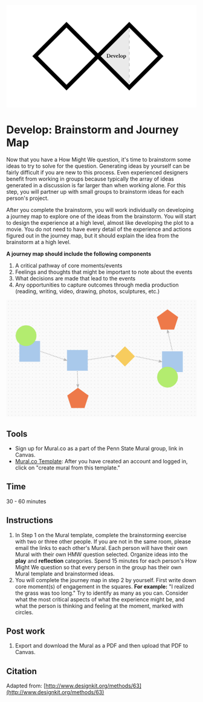 ![Double Diamond Discover Phase graphic](/assets/dd-process-develop-1200px@2x.png)

# Develop: Brainstorm and Journey Map

Now that you have a How Might We question, it's time to brainstorm some ideas to try to solve for the question. Generating ideas by yourself can be fairly difficult if you are new to this process. Even experienced designers benefit from working in groups because typically the array of ideas generated in a discussion is far larger than when working alone. For this step, you will partner up with small groups to brainstorm ideas for each person's project. 

After you complete the brainstorm, you will work individually on developing a journey map to explore one of the ideas from the brainstorm. You will start to design the experience at a high level, almost like developing the plot to a movie. You do not need to have every detail of the experience and actions figured out in the journey map, but it should explain the idea from the brainstorm at a high level.

**A journey map should include the following components**

1. A critical pathway of core moments/events
2. Feelings and thoughts that might be important to note about the events
3. What decisions are made that lead to the events
4. Any opportunities to capture outcomes through media production (reading, writing, video, drawing, photos, sculptures, etc.)

![Photo of journey map for mowing a lawn](/assets/journey-map-mural.png)

## Tools

* Sign up for Mural.co as a part of the Penn State Mural group, link in Canvas.
* [Mural.co Template](https://app.mural.co/template/736d06ed-85a3-4b89-beec-37f70bb1698b/4c4d9d63-6220-47ce-a689-e3b1d791fe32): After you have created an account and logged in, click on "create mural from this template." 

## Time

30 - 60 minutes

## Instructions

1. In Step 1 on the Mural template, complete the brainstorming exercise with two or three other people. If you are not in the same room, please email the links to each other's Mural. Each person will have their own Mural with their own HMW question selected. Organize ideas into the **play** and **reflection** categories. Spend 15 minutes for each person's How Might We question so that every person in the group has their own Mural template and brainstormed ideas.
2. You will complete the journey map in step 2 by yourself. First write down core moment\(s\) of engagement in the squares. **For example:** "I realized the grass was too long." Try to identify as many as you can. Consider what the most critical aspects of what the experience might be, and what the person is thinking and feeling at the moment, marked with circles.

## Post work

1. Export and download the Mural as a PDF and then upload that PDF to Canvas.

## Citation

Adapted from: [http://www.designkit.org/methods/63](http://www.designkit.org/methods/63)

